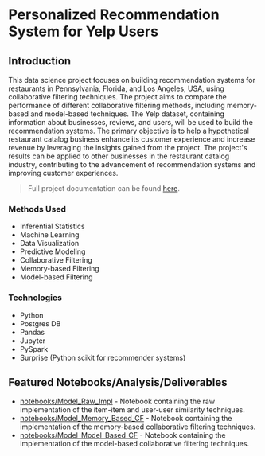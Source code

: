 # Personalized Recommendation System for Yelp Users

## Introduction

This data science project focuses on building recommendation systems for restaurants in Pennsylvania, Florida, and Los Angeles, USA, using collaborative filtering techniques. The project aims to compare the performance of different collaborative filtering methods, including memory-based and model-based techniques. The Yelp dataset, containing information about businesses, reviews, and users, will be used to build the recommendation systems. The primary objective is to help a hypothetical restaurant catalog business enhance its customer experience and increase revenue by leveraging the insights gained from the project. The project's results can be applied to other businesses in the restaurant catalog industry, contributing to the advancement of recommendation systems and improving customer experiences.

> Full project documentation can be found [here](./docs/03_FinalReport.pdf).

### Methods Used

- Inferential Statistics
- Machine Learning
- Data Visualization
- Predictive Modeling
- Collaborative Filtering
- Memory-based Filtering
- Model-based Filtering

### Technologies

- Python
- Postgres DB
- Pandas
- Jupyter
- PySpark
- Surprise (Python scikit for recommender systems)

## Featured Notebooks/Analysis/Deliverables

- [notebooks/Model_Raw_Impl](./notebooks/Model_Raw_Impl.ipynb) - Notebook containing the raw implementation of the item-item and user-user similarity techniques.
- [notebooks/Model_Memory_Based_CF](./notebooks/Model_Memory_Based_CF.ipynb) - Notebook containing the implementation of the memory-based collaborative filtering techniques.
- [notebooks/Model_Model_Based_CF](./notebooks/Model_Model_Based_CF.ipynb) - Notebook containing the implementation of the model-based collaborative filtering techniques.
